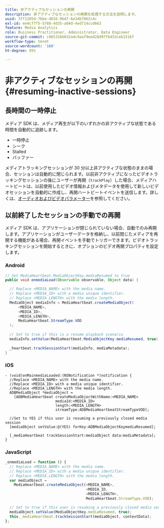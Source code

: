 ```yaml
---
title: 非アクティブなセッションの再開
description: 非アクティブなセッションの再開を処理する方法を説明します。
uuid: 3ff1205d-7bbe-4016-9bd7-6e34b7862c4c
exl-id: ee4cf7f5-5788-4d35-a04d-4ed714ccd663
feature: Media Analytics
role: Business Practitioner, Administrator, Data Engineer
source-git-commit: c96532bb032a4c9aaf9eed28d97fbd33ceb1516f
workflow-type: tm+mt
source-wordcount: '160'
ht-degree: 95%

---
```


# 非アクティブなセッションの再開{#resuming-inactive-sessions}

## 長時間の一時停止

メディア SDK は、メディア再生が以下のいずれかの非アクティブな状態である時間を自動的に追跡します。

* 一時停止
* シーク
* Stalled
* バッファー

メディアトラッキングセッションが 30 分以上非アクティブな状態のままの場合、セッションは自動的に閉じられます。以前非アクティブになったビデオトラッキングセッションの後にユーザーが再開（`trackPlay`）した場合、メディアハートビートは、以前使用したビデオ情報およびメタデータを使用して新しいビデオセッションを自動的に作成し、再開ハートビートイベントを送信します。詳しくは、[オーディオおよびビデオパラメーター](/help/metrics-and-metadata/audio-video-parameters.md)を参照してください。

## 以前終了したセッションの手動での再開

メディア SDK は、アプリケーションが閉じられていない場合、自動でのみ再開します。アプリケーションがユーザーデータを格納し、以前閉じたメディアを再開する機能がある場合、再開イベントを手動でトリガーできます。ビデオトラッキングセッションを開始するときに、オプションのビデオ再開プロパティを設定します。

### Android

```java
// Set MediaHeartbeat.MediaObjectKey.mediaResumed to true 
public void onmediaLoad(Observable observable, Object data) { 

  // Replace <MEDIA_NAME> with the media name. 
  // Replace <MEDIA_ID> with a media unique identifier. 
  // Replace <MEDIA_LENGTH> with the media length.  
  MediaObject mediaInfo = MediaHeartbeat.createMediaObject(  
      <MEDIA_NAME>,  
      <MEDIA_ID>,  
      <MEDIA_LENGTH>,  
      MediaHeartbeat.StreamType.VOD 
  ); 
   
  // Set to true if this is a resume playback scenario 
  mediaInfo.setValue(MediaHeartbeat.MediaObjectKey.mediaResumed, true);
   
  _heartbeat.trackSessionStart(mediaInfo, mediaMetadata); 
}
```

### iOS

```
- (void)onMainmediaLoaded:(NSNotification *)notification { 
  //Replace <MEDIA_NAME> with the media name. 
  //Replace <MEDIA_ID> with a media unique identifier. 
  //Replace <MEDIA_LENGTH> with the media length.     
  ADBMediaObject *mediaObject =  
    [ADBMediaHeartbeat createMediaObjectWithName:<MEDIA_NAME> 
                       mediaId:<MEDIA_ID> 
                       length:<MEDIA_LENGTH> 
                       streamType:ADBMediaHeartbeatStreamTypeVOD]; 

  //Set to YES if this user is resuming a previously closed media session 
  [mediaObject setValue:@(YES) forKey:ADBMediaObjectKeymediaResumed];

  [_mediaHeartbeat trackSessionStart:mediaObject data:mediaMetadata]; 
} 
```

### JavaScript

```js
_onmediaLoad = function () { 
  // Replace <MEDIA_NAME> with the media name. 
  // Replace <MEDIA_ID> with a media unique identifier. 
  // Replace <MEDIA_LENGTH> with the media length.  
  var mediaObject =  
    MediaHeartbeat.createMediaObject(<MEDIA_NAME>,  
                                     <MEDIA_ID,  
                                     <MEDIA_LENGTH>,  
                                     MediaHeartbeat.StreamType.VOD);

  // Set to true if this user is resuming a previously closed media session 
  mediaObject.setValue(MediaObjectKey.mediaResumed, true); 
  this._mediaHeartbeat.trackSessionStart(mediaObject, contextData); 
};
```
